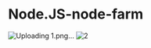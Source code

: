 # Node.JS-node-farm
![Uploading 1.png…]()
![2](https://github.com/haolam05/Node.JS-node-farm/assets/71291057/2ed5ca51-10a6-4a75-8a40-037a6a64a782)
